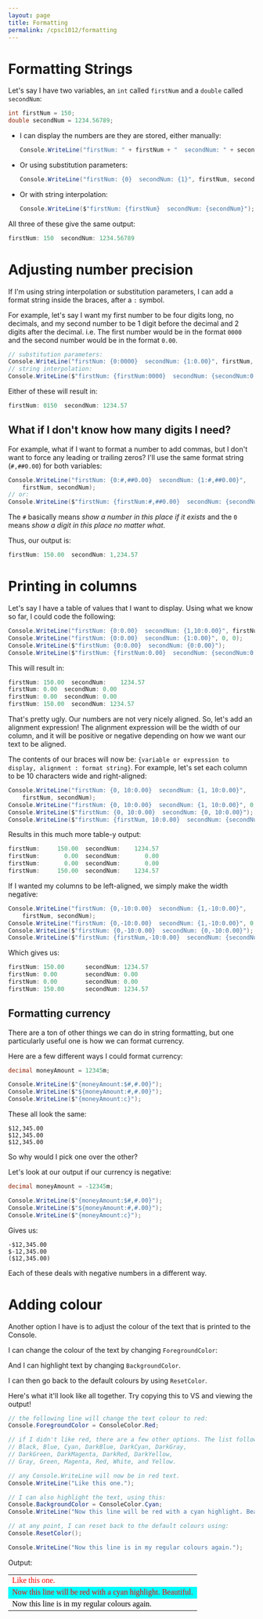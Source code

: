 ```yaml
---
layout: page
title: Formatting
permalink: /cpsc1012/formatting
---
```


# Formatting Strings

Let's say I have two variables, an `int` called `firstNum` and a `double` called `secondNum`:
```csharp
int firstNum = 150;
double secondNum = 1234.56789;
```

- I can display the numbers are they are stored, either manually:
    ```csharp
    Console.WriteLine("firstNum: " + firstNum + "  secondNum: " + secondNum);
    ```
- Or using substitution parameters:
    ```csharp
    Console.WriteLine("firstNum: {0}  secondNum: {1}", firstNum, secondNum);
    ```
- Or with string interpolation:
    ```csharp
    Console.WriteLine($"firstNum: {firstNum}  secondNum: {secondNum}");
    ```

All three of these give the same output:
```csharp
firstNum: 150  secondNum: 1234.56789
```

# Adjusting number precision

If I'm using string interpolation or substitution parameters, I can add a format string inside the braces, after a `:` symbol.

For example, let's say I want my first number to be four digits long, no decimals, and my second number to be 1 digit before the decimal and 2 digits after the decimal. i.e. The first number would be in the format `0000` and the second number would be in the format `0.00`.

```csharp
// substitution parameters:
Console.WriteLine("firstNum: {0:0000}  secondNum: {1:0.00}", firstNum, secondNum);
// string interpolation:
Console.WriteLine($"firstNum: {firstNum:0000}  secondNum: {secondNum:0.00}");
```
Either of these will result in:
```csharp
firstNum: 0150  secondNum: 1234.57
```


## What if I don't know how many digits I need?

For example, what if I want to format a number to add commas, but I don't want to force any leading or trailing zeros? I'll use the same format string (`#,##0.00`) for both variables:
```csharp
Console.WriteLine("firstNum: {0:#,##0.00}  secondNum: {1:#,##0.00}", 
    firstNum, secondNum);
// or:
Console.WriteLine($"firstNum: {firstNum:#,##0.00}  secondNum: {secondNum:#,##0.00}");
```

The `#` basically means *show a number in this place if it exists* and the `0` means *show a digit in this place no matter what*.

Thus, our output is:
```csharp
firstNum: 150.00  secondNum: 1,234.57
```

# Printing in columns

Let's say I have a table of values that I want to display. Using what we know so far, I could code the following:
```csharp
Console.WriteLine("firstNum: {0:0.00}  secondNum: {1,10:0.00}", firstNum, secondNum);
Console.WriteLine("firstNum: {0:0.00}  secondNum: {1:0.00}", 0, 0);
Console.WriteLine($"firstNum: {0:0.00}  secondNum: {0:0.00}");
Console.WriteLine($"firstNum: {firstNum:0.00}  secondNum: {secondNum:0.00}");
```

This will result in:
```csharp
firstNum: 150.00  secondNum:    1234.57
firstNum: 0.00  secondNum: 0.00
firstNum: 0.00  secondNum: 0.00
firstNum: 150.00  secondNum: 1234.57
```

That's pretty ugly. Our numbers are not very nicely aligned. So, let's add an alignment expression! The alignment expression will be the width of our column, and it will be positive or negative depending on how we want our text to be aligned.

The contents of our braces will now be: `{variable or expression to display, alignment : format string}`. For example, let's set each column to be 10 characters wide and right-aligned:
```csharp
Console.WriteLine("firstNum: {0, 10:0.00}  secondNum: {1, 10:0.00}", 
    firstNum, secondNum);
Console.WriteLine("firstNum: {0, 10:0.00}  secondNum: {1, 10:0.00}", 0, 0);
Console.WriteLine($"firstNum: {0, 10:0.00}  secondNum: {0, 10:0.00}");
Console.WriteLine($"firstNum: {firstNum, 10:0.00}  secondNum: {secondNum, 10:0.00}");
```

Results in this much more table-y output:
```csharp
firstNum:     150.00  secondNum:    1234.57
firstNum:       0.00  secondNum:       0.00
firstNum:       0.00  secondNum:       0.00
firstNum:     150.00  secondNum:    1234.57
```

If I wanted my columns to be left-aligned, we simply make the width negative:
```csharp
Console.WriteLine("firstNum: {0,-10:0.00}  secondNum: {1,-10:0.00}", 
    firstNum, secondNum);
Console.WriteLine("firstNum: {0,-10:0.00}  secondNum: {1,-10:0.00}", 0, 0);
Console.WriteLine($"firstNum: {0,-10:0.00}  secondNum: {0,-10:0.00}");
Console.WriteLine($"firstNum: {firstNum,-10:0.00}  secondNum: {secondNum,-10:0.00}");
```
Which gives us:
```csharp
firstNum: 150.00      secondNum: 1234.57
firstNum: 0.00        secondNum: 0.00
firstNum: 0.00        secondNum: 0.00
firstNum: 150.00      secondNum: 1234.57
```


## Formatting currency

There are a ton of other things we can do in string formatting, but one particularly useful one is how we can format currency.

Here are a few different ways I could format currency:
```csharp
decimal moneyAmount = 12345m;

Console.WriteLine($"{moneyAmount:$#,#.00}");
Console.WriteLine($"${moneyAmount:#,#.00}");
Console.WriteLine($"{moneyAmount:c}");
```

These all look the same:
```
$12,345.00
$12,345.00
$12,345.00
```

So why would I pick one over the other?

Let's look at our output if our currency is negative:
```csharp
decimal moneyAmount = -12345m;

Console.WriteLine($"{moneyAmount:$#,#.00}");
Console.WriteLine($"${moneyAmount:#,#.00}");
Console.WriteLine($"{moneyAmount:c}");
```
Gives us:
```
-$12,345.00
$-12,345.00
($12,345.00)
```

Each of these deals with negative numbers in a different way.

# Adding colour
Another option I have is to adjust the colour of the text that is printed to the Console.

I can change the colour of the text by changing `ForegroundColor`:

And I can highlight text by changing `BackgroundColor`.

I can then go back to the default colours by using `ResetColor`.

Here's what it'll look like all together. Try copying this to VS and viewing the output!

```csharp
// the following line will change the text colour to red:
Console.ForegroundColor = ConsoleColor.Red;

// if I didn't like red, there are a few other options. The list follows:
// Black, Blue, Cyan, DarkBlue, DarkCyan, DarkGray, 
// DarkGreen, DarkMagenta, DarkRed, DarkYellow,
// Gray, Green, Magenta, Red, White, and Yellow.

// any Console.WriteLine will now be in red text.
Console.WriteLine("Like this one.");

// I can also highlight the text, using this:
Console.BackgroundColor = ConsoleColor.Cyan;
Console.WriteLine("Now this line will be red with a cyan highlight. Beautiful.");

// at any point, I can reset back to the default colours using:
Console.ResetColor();

Console.WriteLine("Now this line is in my regular colours again.");
```

Output:

<html>
<font face="Lucida Console">
 <table>
  <tbody>
    <tr>
      <td><span style="color:red">Like this one.</span></td>
    </tr>
    <tr>
      <td style="background-color:#00ffff"><span style="color:red">Now this line will be red with a cyan highlight. Beautiful.</span></td>
    </tr>
    <tr>
      <td><span style="color:black">Now this line is in my regular colours again.</span></td>
    </tr>
  </tbody>
 </table>
</font>
</html>



